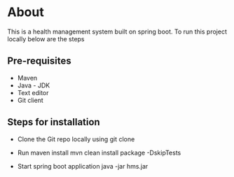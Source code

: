 # About

This is a health management system built on spring boot.
To run this project locally below are the steps

## Pre-requisites

* Maven
* Java - JDK
* Text editor
* Git client

## Steps for installation

* Clone the Git repo locally using
git clone <repo-url>

* Run maven install
mvn clean install package -DskipTests

* Start spring boot application
java -jar hms.jar
